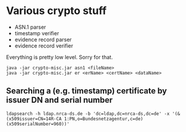 # Various crypto stuff

- ASN.1 parser
- timestamp verifier
- evidence record parser
- evidence record verifier

Everything is pretty low level. Sorry for that.

    java -jar crypto-misc.jar asn1 <fileName>
    java -jar crypto-misc.jar er <erName> <certName> <dataName>

## Searching a (e.g. timestamp) certificate by issuer DN and serial number

    ldapsearch -h ldap.nrca-ds.de -b 'dc=ldap,dc=nrca-ds,dc=de' -x '(&(x509issuer=CN=14R-CA 1:PN,o=Bundesnetzagentur,c=de)(x509serialNumber=960))'
